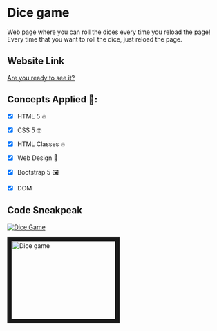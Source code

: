 # Dice game
Web page where you can roll the dices every time you reload the page! Every time that you want to roll the dice, just reload the page.

## Website Link
[Are you ready to see it?](https://davidtc8.github.io/dice_game/)

## Concepts Applied 🧐:
- [x] HTML 5 🔥
  
- [x] CSS 5 🤓

- [x] HTML Classes 🔥

- [x] Web Design 🎨

- [x] Bootstrap 5 🖼️

- [x] DOM

## Code Sneakpeak 
[![Dice Game](http://img.youtube.com/vi/woNrKbIrhwI/0.jpg)](http://www.youtube.com/watch?v=woNrKbIrhwI)

<a href="http://www.youtube.com/watch?feature=player_embedded&v=woNrKbIrhwI
" target="_blank"><img src="http://img.youtube.com/vi/woNrKbIrhwI/0.jpg" 
alt="Dice game" width="240" height="180" border="10" /></a>

